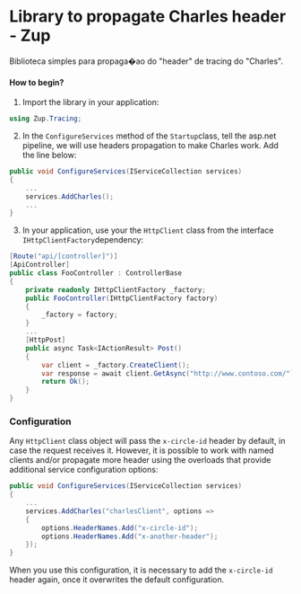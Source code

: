 # **Library to propagate Charles header - Zup**
Biblioteca simples para propaga�ao do "header" de tracing do "Charles".

#### **How to begin?**
1. Import the library in your application: 

```csharp
using Zup.Tracing;
```

2. In the `ConfigureServices` method of the `Startup`class, tell the asp.net pipeline, we will use headers propagation to make Charles work. Add the line below: 

```csharp
public void ConfigureServices(IServiceCollection services)
{
    ...
    services.AddCharles();
    ...
}
```
3. In your application, use your the `HttpClient` class from the interface `IHttpClientFactory`dependency:

```csharp
[Route("api/[controller]")]
[ApiController]
public class FooController : ControllerBase
{
    private readonly IHttpClientFactory _factory;
    public FooController(IHttpClientFactory factory)
    {
        _factory = factory;
    }
    ...
    [HttpPost]
    public async Task<IActionResult> Post()
    {
        var client = _factory.CreateClient();
        var response = await client.GetAsync("http://www.contoso.com/");
        return Ok();
    }
}
```

### **Configuration**

Any `HttpClient` class object will pass the `x-circle-id` header by default, in case the request receives it. However, it is possible to work with named clients and/or propagate more header using the overloads that provide additional service configuration options:


```csharp
public void ConfigureServices(IServiceCollection services)
{
    ...
    services.AddCharles("charlesClient", options =>
    {
        options.HeaderNames.Add("x-circle-id");
        options.HeaderNames.Add("x-another-header");
    });
}
```
When you use this configuration, it is necessary to add the  `x-circle-id` header again, once it overwrites the default configuration.
